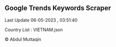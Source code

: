 

## Google Trends Keywords Scraper 
 
Last Update 06-05-2023 , 03:51:40

Country List :
VIETNAM.json



© Abdul Muttaqin 
